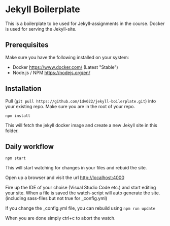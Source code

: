 # Jekyll Boilerplate

This is a boilerplate to be used for Jekyll-assignments in the course. Docker is used for serving the Jekyll-site.

## Prerequisites
Make sure you have the following installed on your system:

- Docker https://www.docker.com/ (Latest "Stable")
- Node.js / NPM https://nodejs.org/en/

## Installation
Pull (`git pull https://github.com/1dv022/jekyll-boilerplate.git`) into your existing repo. Make sure you are in the root of your repo.

`npm install`

This will fetch the jekyll docker image and create a new Jekyll site in this folder.

## Daily workflow

`npm start`

This will start watching for changes in your files and rebuid the site. 

Open up a browser and visit the url [http://localhost:4000](http://localhost:4000)

Fire up the IDE of your choise (Visual Studio Code etc.) and start editing your site. When a file is saved the watch-script will auto generate the site. (including sass-files but not true for _config.yml)

If you change the _config.yml file, you can rebuild using `npm run update`

When you are done simply ctrl+c to abort the watch.